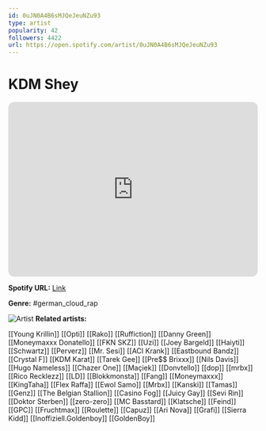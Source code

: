 ```yaml
---
id: 0uJN0A4B6sMJQeJeuNZu93
type: artist
popularity: 42
followers: 4422
url: https://open.spotify.com/artist/0uJN0A4B6sMJQeJeuNZu93
---
```

# KDM Shey

<iframe style="border-radius:12px" src="https://open.spotify.com/embed/artist/0uJN0A4B6sMJQeJeuNZu93" width="100%" height="352" frameBorder="0" allowfullscreen="" allow="autoplay; clipboard-write; encrypted-media; fullscreen; picture-in-picture" loading="lazy"></iframe>

**Spotify URL:** [Link](https://open.spotify.com/artist/0uJN0A4B6sMJQeJeuNZu93)

**Genre:**  #german_cloud_rap

![Artist](https://i.scdn.co/image/ab6761610000e5ebd4fb5755313d191df727b594)
**Related artists:**

[[Young Krillin]]
[[Opti]]
[[Rako]]
[[Ruffiction]]
[[Danny Green]]
[[Moneymaxxx Donatello]]
[[FKN SKZ]]
[[Uzi]]
[[Joey Bargeld]]
[[Haiyti]]
[[Schwartz]]
[[Perverz]]
[[Mr. Sesi]]
[[ACI Krank]]
[[Eastbound Bandz]]
[[Crystal F]]
[[KDM Karat]]
[[Tarek Gee]]
[[Pre$$ Brixxx]]
[[Nils Davis]]
[[Hugo Nameless]]
[[Chazer One]]
[[Maçiek]]
[[Donvtello]]
[[dop]]
[[mrbx]]
[[Rico Recklezz]]
[[LD]]
[[Blokkmonsta]]
[[Fang]]
[[Moneymaxxx]]
[[KingTaha]]
[[Flex Raffa]]
[[Ewol Samo]]
[[Mrbx]]
[[Kanski]]
[[Tamas]]
[[Genz]]
[[The Belgian Stallion]]
[[Casino Fog]]
[[Juicy Gay]]
[[Sevi Rin]]
[[Doktor Sterben]]
[[zero-zero]]
[[MC Basstard]]
[[Klatsche]]
[[Feind]]
[[GPC]]
[[Fruchtmax]]
[[Roulette]]
[[Capuz]]
[[Ari Nova]]
[[Grafi]]
[[Sierra Kidd]]
[[Inoffiziell.Goldenboy]]
[[GoldenBoy]]
